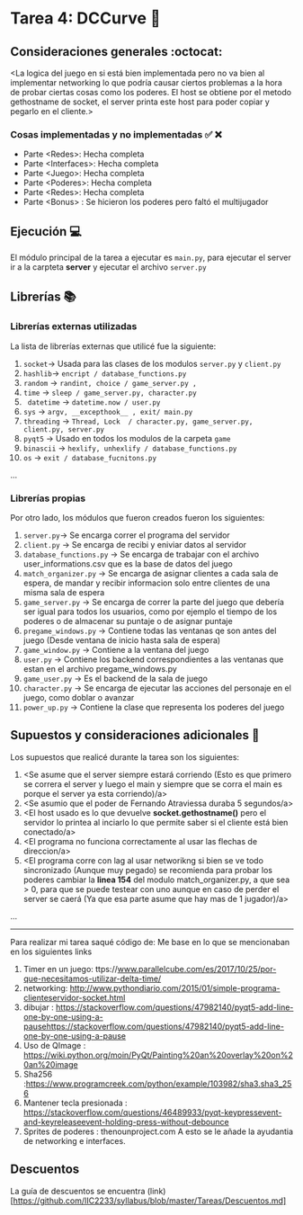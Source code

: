 # Tarea 4: DCCurve :school_satchel:


## Consideraciones generales :octocat:

<La logica del juego en si está bien implementada pero no va bien al implementar networking
lo que podría causar ciertos problemas a la hora de probar ciertas cosas como los poderes. El host se obtiene por
el metodo gethostname de socket, el server printa este host para poder copiar y pegarlo en el cliente.>
### Cosas implementadas y no implementadas :white_check_mark: :x:

* Parte <Redes<sub></sub>>: Hecha completa
* Parte <Interfaces<sub></sub>>: Hecha completa
* Parte <Juego<sub></sub>>: Hecha completa
* Parte <Poderes<sub></sub>>: Hecha completa
* Parte <Redes<sub></sub>>: Hecha completa
* Parte <Bonus<sub></sub>> : Se hicieron los poderes pero faltó el multijugador



## Ejecución :computer:
El módulo principal de la tarea a ejecutar es  ```main.py```, para ejecutar el server
ir a la carpteta **server** y ejecutar el archivo ```server.py```


## Librerías :books:
### Librerías externas utilizadas
La lista de librerías externas que utilicé fue la siguiente:

1. ```socket```-> Usada para las clases de los modulos ```server.py``` y ```client.py```
2. ```hashlib```-> ```encript / database_functions.py```
3. ```random``` -> ```randint, choice / game_server.py , ```
4. ```time``` ->   ```sleep / game_server.py, character.py```
5. ``` datetime``` -> ```datetime.now / user.py```
6. ```sys``` -> ```argv, __excepthook__ , exit/ main.py```
7. ```threading``` -> ```Thread, Lock  / character.py, game_server.py, client.py, server.py```
8. ```pyqt5``` -> Usado en todos los modulos de la carpeta ```game```
9. ```binascii``` -> ```hexlify, unhexlify / database_functions.py```
10. ```os``` -> ```exit / database_fucnitons.py```


...

### Librerías propias
Por otro lado, los módulos que fueron creados fueron los siguientes:

1. ```server.py```-> Se encarga correr el programa del servidor
2. ```client.py``` -> Se encarga de recibi y eniviar datos al servidor
3. ```database_functions.py``` -> Se encarga de trabajar con el archivo user_informations.csv que es la base de datos del juego
4. ```match_organizer.py``` -> Se encarga de asignar clientes a cada sala de espera, de mandar y recibir informacion solo entre clientes
 de una misma sala de espera
5. ```game_server.py``` -> Se encarga de correr la parte del juego que debería ser igual para todos los usuarios, como por ejemplo el tiempo de los poderes
o de almacenar su puntaje o de asignar puntaje
6. ```pregame_windows.py``` -> Contiene todas las ventanas qe son antes del juego (Desde ventana de inicio hasta sala de espera)
7. ```game_window.py``` -> Contiene a la ventana del juego
8. ```user.py``` -> Contiene los backend correspondientes a las ventanas que estan en el archivo pregame_windows.py
9. ```game_user.py``` -> Es el backend de la sala de juego
10. ```character.py``` -> Se encarga de ejecutar las acciones del personaje en el juego, como doblar o avanzar
11. ```power_up.py``` -> Contiene la clase que representa los poderes del juego

## Supuestos y consideraciones adicionales :thinking:
Los supuestos que realicé durante la tarea son los siguientes:

1. <Se asume que el server siempre estará corriendo (Esto es que primero se correra el server y luego el main y siempre
que se corra el main es porque el server ya esta corriendo)/a>
2. <Se asumio que el poder de Fernando Atraviessa duraba 5 segundos/a>
3. <El host usado es lo que devuelve **socket.gethostname()** pero el servidor lo printea al inciarlo lo que permite saber si
el cliente está bien conectado/a>
4. <El programa no funciona correctamente al usar las flechas de direccion/a>
5. <El programa corre con lag al usar networikng si bien se ve todo sincronizado (Aunque muy pegado)
se recomienda para probar los poderes cambiar la **linea 154** del modulo match_organizer.py, a que sea > 0, para que se puede testear con
uno aunque en caso de perder el server se caerá (Ya que esa parte asume que hay mas de 1 jugador)/a>

...


-------



Para realizar mi tarea saqué código de:
Me base en lo que se mencionaban en los siguientes links
1. Timer en un juego: ttps://www.parallelcube.com/es/2017/10/25/por-que-necesitamos-utilizar-delta-time/
2. networking: http://www.pythondiario.com/2015/01/simple-programa-clienteservidor-socket.html
3. dibujar : https://stackoverflow.com/questions/47982140/pyqt5-add-line-one-by-one-using-a-pausehttps://stackoverflow.com/questions/47982140/pyqt5-add-line-one-by-one-using-a-pause
4. Uso de QImage : https://wiki.python.org/moin/PyQt/Painting%20an%20overlay%20on%20an%20image
5. Sha256  :https://www.programcreek.com/python/example/103982/sha3.sha3_256
6. Mantener tecla presionada : https://stackoverflow.com/questions/46489933/pyqt-keypressevent-and-keyreleaseevent-holding-press-without-debounce
7. Sprites de poderes : thenounproject.com
A esto se le añade la ayudantia de networking e interfaces.


## Descuentos
La guía de descuentos se encuentra (link)[https://github.com/IIC2233/syllabus/blob/master/Tareas/Descuentos.md]